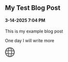 ## My Test Blog Post
#### 3-14-2025 7:04 PM

This is my example blog post

One day I will write more

![globe!](/globe.svg "globe")